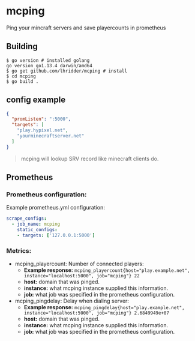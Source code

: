 # mcping

Ping your mincraft servers and save playercounts in prometheus

## Building

```shell
$ go version # installed golang
go version go1.13.4 darwin/amd64
$ go get github.com/lhridder/mcping # install
$ cd mcping
$ go build .
```

## config example

```json
{
  "promListen": ":5000",
  "targets": [
    "play.hypixel.net",
    "yourminecraftserver.net"
  ]
}
```

> mcping will lookup SRV record like minecraft clients do.

## Prometheus
### Prometheus configuration:
Example prometheus.yml configuration:
```yaml
scrape_configs:
  - job_name: mcping
    static_configs:
    - targets: ['127.0.0.1:5000']
```

### Metrics:
* mcping_playercount: Number of connected players:
    * **Example response:** `mcping_playercount{host="play.example.net", instance="localhost:5000", job="mcping"} 22`
    * **host:** domain that was pinged.
    * **instance:** what mcping instance supplied this information.
    * **job:** what job was specified in the prometheus configuration.
* mcping_pingdelay: Delay when dialing server:
    * **Example response:** `mcping_pingdelay{host="play.example.net", instance="localhost:5000", job="mcping"} 2.6849949e+07`
    * **host:** domain that was pinged.
    * **instance:** what mcping instance supplied this information.
    * **job:** what job was specified in the prometheus configuration.
